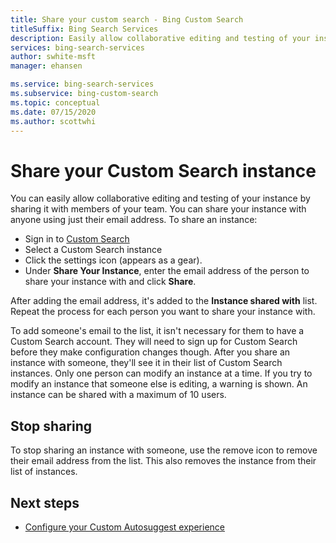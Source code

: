 ```yaml
---
title: Share your custom search - Bing Custom Search
titleSuffix: Bing Search Services
description: Easily allow collaborative editing and testing of your instance by sharing it with members of your team.
services: bing-search-services
author: swhite-msft
manager: ehansen

ms.service: bing-search-services
ms.subservice: bing-custom-search
ms.topic: conceptual
ms.date: 07/15/2020
ms.author: scottwhi
---
```


# Share your Custom Search instance

You can easily allow collaborative editing and testing of your instance by sharing it with members of your team. You can share your instance with anyone using just their email address. To share an instance:

- Sign in to [Custom Search](https://customsearch.ai)
- Select a Custom Search instance
- Click the settings icon (appears as a gear). 
- Under **Share Your Instance**, enter the email address of the person to share your instance with and click **Share**. 

After adding the email address, it's added to the **Instance shared with** list. Repeat the process for each person you want to share your instance with. 

To add someone's email to the list, it isn't necessary for them to have a Custom Search account. They will need to sign up for Custom Search before they make configuration changes though. After you share an instance with someone, they'll see it in their list of Custom Search instances. Only one person can modify an instance at a time. If you try to modify an instance that someone else is editing, a warning is shown. An instance can be shared with a maximum of 10 users.

## Stop sharing

To stop sharing an instance with someone, use the remove icon to remove their email address from the list. This also removes the instance from their list of instances.

## Next steps

- [Configure your Custom Autosuggest experience](../../bing-custom-autosuggest/define-custom-suggestions.md)
